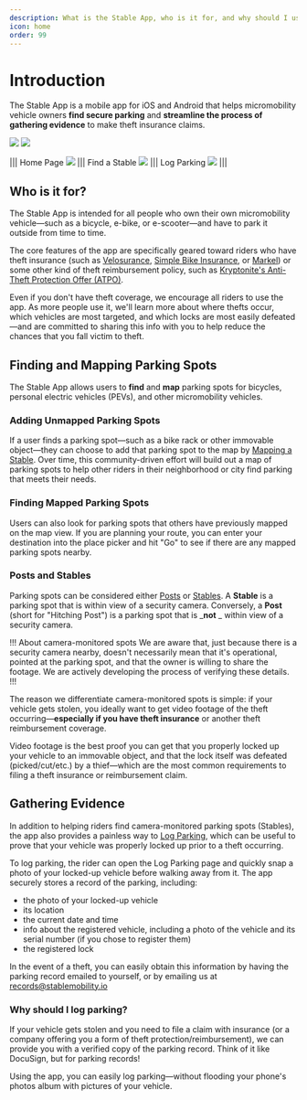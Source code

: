 ```yaml
---
description: What is the Stable App, who is it for, and why should I use it?
icon: home
order: 99
---
```


# Introduction

The Stable App is a mobile app for iOS and Android that helps micromobility vehicle owners **find secure parking** and **streamline the process of gathering evidence** to make theft insurance claims.

[![](static/buttons/google-play-button.png)](https://play.google.com/store/apps/details?id=com.stablemobility.stableapp) [![](static/buttons/testflight-button.png)](https://testflight.apple.com/join/QAQbQUpP)


||| Home Page
![](static/screenshots/intro/home-page.png)
||| Find a Stable
![](static/screenshots/intro/find-a-stable.png)
||| Log Parking
![](static/screenshots/intro/log-parking.png)
|||

## Who is it for?

The Stable App is intended for all people who own their own micromobility vehicle—such as a bicycle, e-bike, or e-scooter—and have to park it outside from time to time.

The core features of the app are specifically geared toward riders who have theft insurance (such as [Velosurance](https://velosurance.com), [Simple Bike Insurance](https://simplebikeinsurance.com), or [Markel](https://www.markelinsurance.com/bicycle)) or some other kind of theft reimbursement policy, such as [Kryptonite's Anti-Theft Protection Offer (ATPO)](https://shop.kryptonitelock.com/atpo\_landing\_pages/register-for-anti-theft-en.html?origin=en.html).

Even if you don't have theft coverage, we encourage all riders to use the app. As more people use it, we'll learn more about where thefts occur, which vehicles are most targeted, and which locks are most easily defeated—and are committed to sharing this info with you to help reduce the chances that you fall victim to theft.

## Finding and Mapping Parking Spots

The Stable App allows users to **find** and **map** parking spots for bicycles, personal electric vehicles (PEVs), and other micromobility vehicles.

### Adding Unmapped Parking Spots

If a user finds a parking spot—such as a bike rack or other immovable object—they can choose to add that parking spot to the map by [Mapping a Stable](overview/mapping-stables.md). Over time, this community-driven effort will build out a map of parking spots to help other riders in their neighborhood or city find parking that meets their needs.

### Finding Mapped Parking Spots

Users can also look for parking spots that others have previously mapped on the map view. If you are planning your route, you can enter your destination into the place picker and hit "Go" to see if there are any mapped parking spots nearby.

### Posts and Stables

Parking spots can be considered either [Posts](definitions/post.md) or [Stables](definitions/stable.md). A **Stable** is a parking spot that is within view of a security camera. Conversely, a **Post** (short for "Hitching Post") is a parking spot that is \_**not** \_ within view of a security camera.

!!! About camera-monitored spots
We are aware that, just because there is a security camera nearby, doesn't necessarily mean that it's operational, pointed at the parking spot, and that the owner is willing to share the footage. We are actively developing the process of verifying these details.
!!!

The reason we differentiate camera-monitored spots is simple: if your vehicle gets stolen, you ideally want to get video footage of the theft occurring—**especially if you have theft insurance** or another theft reimbursement coverage.

Video footage is the best proof you can get that you properly locked up your vehicle to an immovable object, and that the lock itself was defeated (picked/cut/etc.) by a thief—which are the most common requirements to filing a theft insurance or reimbursement claim.

## Gathering Evidence

In addition to helping riders find camera-monitored parking spots (Stables), the app also provides a painless way to [Log Parking](overview/logging-parking.md), which can be useful to prove that your vehicle was properly locked up prior to a theft occurring.

To log parking, the rider can open the Log Parking page and quickly snap a photo of your locked-up vehicle before walking away from it. The app securely stores a record of the parking, including:

- the photo of your locked-up vehicle
- its location
- the current date and time
- info about the registered vehicle, including a photo of the vehicle and its serial number (if you chose to register them)
- the registered lock

In the event of a theft, you can easily obtain this information by having the parking record emailed to yourself, or by emailing us at records@stablemobility.io

### Why should I log parking?

If your vehicle gets stolen and you need to file a claim with insurance (or a company offering you a form of theft protection/reimbursement), we can provide you with a verified copy of the parking record. Think of it like DocuSign, but for parking records!

Using the app, you can easily log parking—without flooding your phone's photos album with pictures of your vehicle.

